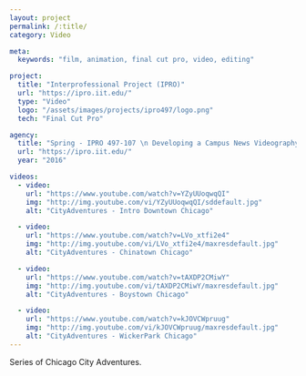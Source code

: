 ```yaml
---
layout: project
permalink: /:title/
category: Video

meta:
  keywords: "film, animation, final cut pro, video, editing"

project:
  title: "Interprofessional Project (IPRO)"
  url: "https://ipro.iit.edu/"
  type: "Video"
  logo: "/assets/images/projects/ipro497/logo.png"
  tech: "Final Cut Pro"

agency:
  title: "Spring - IPRO 497-107 \n Developing a Campus News Videography Experience"
  url: "https://ipro.iit.edu/"
  year: "2016"

videos:    
  - video:
    url: "https://www.youtube.com/watch?v=YZyUUoqwqQI"
    img: "http://img.youtube.com/vi/YZyUUoqwqQI/sddefault.jpg"
    alt: "CityAdventures - Intro Downtown Chicago"

  - video:
    url: "https://www.youtube.com/watch?v=LVo_xtfi2e4"
    img: "http://img.youtube.com/vi/LVo_xtfi2e4/maxresdefault.jpg"
    alt: "CityAdventures - Chinatown Chicago"

  - video:
    url: "https://www.youtube.com/watch?v=tAXDP2CMiwY"
    img: "http://img.youtube.com/vi/tAXDP2CMiwY/maxresdefault.jpg"
    alt: "CityAdventures - Boystown Chicago"

  - video:
    url: "https://www.youtube.com/watch?v=kJOVCWpruug"
    img: "http://img.youtube.com/vi/kJOVCWpruug/maxresdefault.jpg"
    alt: "CityAdventures - WickerPark Chicago"
---
```

<p>Series of Chicago City Adventures.</p>
 
 